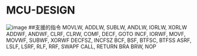# MCU-DESIGN
![image](https://github.com/hsien1005/MCU-DESIGN/assets/90340498/cc3730e4-1045-4320-81df-d44fe541d567)
##支援的指令
MOVLW, ADDLW, SUBLW, ANDLW, IORLW, XORLW ADDWF, ANDWF, CLRF, CLRW, COMF, DECF, GOTO INCF, IORWF, MOVF, MOVWF, SUBWF, XORWF DECFSZ, INCFSZ BCF, BSF, BTFSC, BTFSS ASRF, LSLF, LSRF, RLF, RRF, SWAPF CALL, RETURN BRA BRW, NOP
